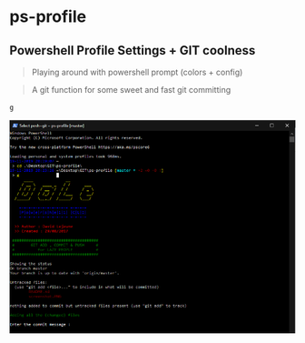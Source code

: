 # ps-profile
##  Powershell Profile Settings + GIT coolness

> Playing around with powershell prompt (colors + config)

> A git function for some sweet and fast git committing
```powershell
g
```

![Screenshot](https://github.com/DavidLejeune/ps-profile/blob/master/screenshot.PNG)